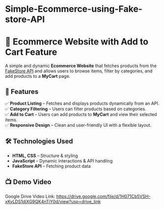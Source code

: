 # Simple-Ecommerce-using-Fake-store-API


# 🛒 Ecommerce Website with Add to Cart Feature  

A simple and dynamic **Ecommerce Website** that fetches products from the [FakeStore API](https://fakestoreapi.com/) and allows users to browse items, filter by categories, and add products to a **MyCart** page.  

## 🚀 Features  
✅ **Product Listing** – Fetches and displays products dynamically from an API.  
✅ **Category Filtering** – Users can filter products based on categories.  
✅ **Add to Cart** – Users can add products to **MyCart** and view their selected items.  
✅ **Responsive Design** – Clean and user-friendly UI with a flexible layout.  

## 🛠️ Technologies Used  
- **HTML, CSS** – Structure & styling  
- **JavaScript** – Dynamic interactions & API handling  
- **FakeStore API** – Fetching product data  

## 📺 Demo Video  
Google Drive Video Link: https://drive.google.com/file/d/1H071Cb5VSH-xKyLDS1djXG9QK4nTiY0d/view?usp=drive_link

